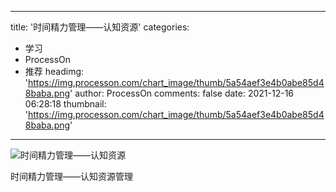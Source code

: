 
---
title: '时间精力管理——认知资源'
categories: 
 - 学习
 - ProcessOn
 - 推荐
headimg: 'https://img.processon.com/chart_image/thumb/5a54aef3e4b0abe85d48baba.png'
author: ProcessOn
comments: false
date: 2021-12-16 06:28:18
thumbnail: 'https://img.processon.com/chart_image/thumb/5a54aef3e4b0abe85d48baba.png'
---

<div>   
<img class="thumb" alt="时间精力管理——认知资源" src="https://img.processon.com/chart_image/thumb/5a54aef3e4b0abe85d48baba.png" referrerpolicy="no-referrer">
<p>时间精力管理——认知资源管理</p>  
</div>
            